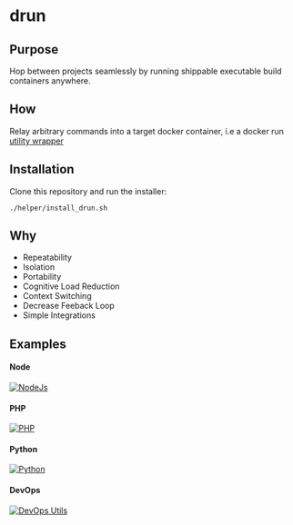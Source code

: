 # drun

## Purpose
Hop between projects seamlessly by running shippable executable build containers anywhere.   

## How

Relay arbitrary commands into a target docker container, i.e a docker run [utility wrapper](drun)

## Installation
Clone this repository and run the installer:

```
./helper/install_drun.sh
```


## Why
- Repeatability
- Isolation
- Portability 
- Cognitive Load Reduction  
- Context Switching
- Decrease Feeback Loop
- Simple Integrations


## Examples

#### Node
[![NodeJs](https://asciinema.org/a/45TCwUNplowwW5txQU4dCnjTG.svg)](https://asciinema.org/a/45TCwUNplowwW5txQU4dCnjTG)

#### PHP
[![PHP](https://asciinema.org/a/c2d5XhGwMoS9n3a3YtNrRyIeL.svg)](https://asciinema.org/a/c2d5XhGwMoS9n3a3YtNrRyIeL)

#### Python
[![Python](https://asciinema.org/a/xOTOC9eAHExRmUmBHdWDqihkl.svg)](https://asciinema.org/a/xOTOC9eAHExRmUmBHdWDqihkl)

#### DevOps
[![DevOps Utils](https://asciinema.org/a/Iqf4H9h16QaIvicMKCVRNFMI3.svg)](https://asciinema.org/a/Iqf4H9h16QaIvicMKCVRNFMI3)
